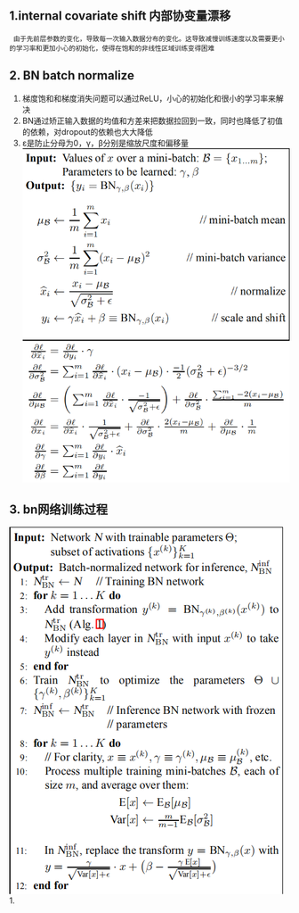 
## 1.internal covariate shift 内部协变量漂移
	 由于先前层参数的变化，导致每一次输入数据分布的变化。这导致减慢训练速度以及需要更小的学习率和更加小心的初始化，使得在饱和的非线性区域训练变得困难

## 2. BN batch normalize
1. 梯度饱和和梯度消失问题可以通过ReLU，小心的初始化和很小的学习率来解决
2. BN通过矫正输入数据的均值和方差来把数据拉回到一致，同时也降低了初值的依赖，对dropout的依赖也大大降低
3. ε是防止分母为0，γ，β分别是缩放尺度和偏移量
![bn推到公式](picture/bn.png)
![bn的反向传导](picture/debn.png)

## 3. bn网络训练过程
![训练bn网络过程](picture/trainbnnetwork.png)
1.  